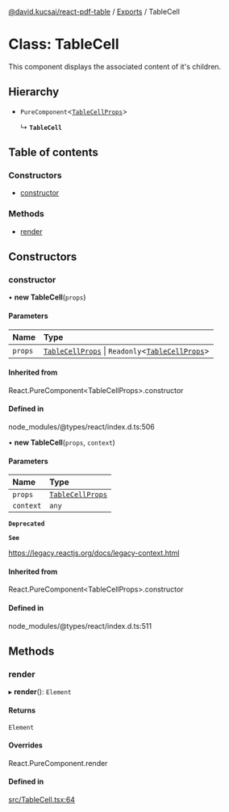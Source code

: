 [@david.kucsai/react-pdf-table](../README.md) / [Exports](../modules.md) / TableCell

# Class: TableCell

This component displays the associated content of it's children.

## Hierarchy

- `PureComponent`<[`TableCellProps`](../interfaces/TableCellProps.md)\>

  ↳ **`TableCell`**

## Table of contents

### Constructors

- [constructor](TableCell.md#constructor)

### Methods

- [render](TableCell.md#render)

## Constructors

### constructor

• **new TableCell**(`props`)

#### Parameters

| Name | Type |
| :------ | :------ |
| `props` | [`TableCellProps`](../interfaces/TableCellProps.md) \| `Readonly`<[`TableCellProps`](../interfaces/TableCellProps.md)\> |

#### Inherited from

React.PureComponent<TableCellProps\>.constructor

#### Defined in

node_modules/@types/react/index.d.ts:506

• **new TableCell**(`props`, `context`)

#### Parameters

| Name | Type |
| :------ | :------ |
| `props` | [`TableCellProps`](../interfaces/TableCellProps.md) |
| `context` | `any` |

**`Deprecated`**

**`See`**

https://legacy.reactjs.org/docs/legacy-context.html

#### Inherited from

React.PureComponent<TableCellProps\>.constructor

#### Defined in

node_modules/@types/react/index.d.ts:511

## Methods

### render

▸ **render**(): `Element`

#### Returns

`Element`

#### Overrides

React.PureComponent.render

#### Defined in

[src/TableCell.tsx:64](https://github.com/mohan-bitla/react-pdf-table/blob/433583f/src/TableCell.tsx#L64)
